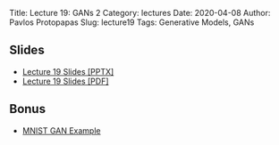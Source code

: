 Title: Lecture 19: GANs 2
Category: lectures
Date: 2020-04-08
Author: Pavlos Protopapas
Slug: lecture19
Tags: Generative Models, GANs


## Slides

- [Lecture 19 Slides [PPTX]](presentation/cs109b_gans.pptx)
- [Lecture 19 Slides [PDF]](presentation/cs109b_gans.pdf)

## Bonus
- [MNIST GAN Example](https://colab.research.google.com/drive/1ByGa58Wbej7TnSZNWGGAG27X3-eLjsKm)
